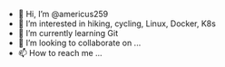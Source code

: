 - 👋 Hi, I’m @americus259
- 👀 I’m interested in hiking, cycling, Linux, Docker, K8s
- 🌱 I’m currently learning Git
- 💞️ I’m looking to collaborate on ...
- 📫 How to reach me ...

<!---
americus259/americus259 is a ✨ special ✨ repository because its `README.md` (this file) appears on your GitHub profile.
You can click the Preview link to take a look at your changes.
--->
